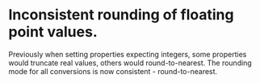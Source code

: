 # Inconsistent rounding of floating point values.
Previously when setting properties expecting integers, some properties would truncate real values, others would round-to-nearest. The rounding mode for all conversions is now consistent - round-to-nearest.
